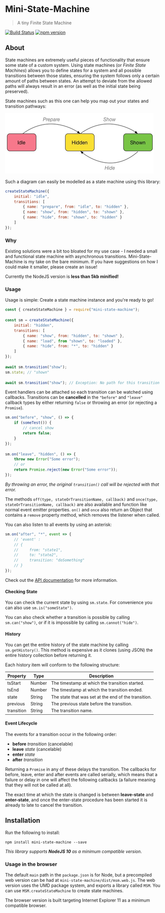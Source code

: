 # Mini-State-Machine
> A tiny Finite State Machine

[![Build Status](https://travis-ci.org/perry-mitchell/mini-state-machine.svg?branch=master)](https://travis-ci.org/perry-mitchell/mini-state-machine) [![npm version](https://badge.fury.io/js/mini-state-machine.svg)](https://www.npmjs.com/package/mini-state-machine)

## About

State machines are extremely useful pieces of functionality that ensure some state of a custom system. Using state machines (or _Finite State Machines_) allows you to define states for a system and all possible transitions between those states, ensuring the system follows only a certain amount of paths between states. An attempt to deviate from the allowed paths will always result in an error (as well as the initial state being preserved).

State machines such as this one can help you map out your states and transition pathways:

![State machine visualisation](mini-state-machine.jpg)

Such a diagram can easily be modelled as a state machine using this library:

```javascript
createStateMachine({
    initial: "idle",
    transitions: [
        { name: "prepare", from: "idle", to: "hidden" },
        { name: "show", from: "hidden", to: "shown" },
        { name: "hide", from: "shown", to: "hidden" }
    ]
});
```

### Why

Existing solutions were a bit too bloated for my use case - I needed a small and functional state machine with asynchronous transitions. Mini-State-Machine is my take on the bare minimum. If you have suggestions on how I could make it smaller, please create an issue!

Currently the NodeJS version is **less than 5kb minified!**

### Usage

Usage is simple: Create a state machine instance and you're ready to go!

```javascript
const { createStateMachine } = require("mini-state-machine");

const sm = createStateMachine({
    initial: "hidden",
    transitions: [
        { name: "show", from: "hidden", to: "shown" },
        { name: "load", from "shown", to: "loaded" },
        { name: "hide", from: "*", to: "hidden" }
    ]
});

await sm.transition("show");
sm.state; // "shown"

await sm.transition("show"); // Exception: No path for this transition
```

Event handlers can be attached so each transition can be watched using callbacks. Transitions can be **cancelled** in the `"before"` and `"leave"` callback types by either returning `false` or throwing an error (or rejecting a `Promise`).

```javascript
sm.on("before", "show", () => {
    if (someTest()) {
        // cancel show
        return false;
    }
});

sm.on("leave", "hidden", () => {
    throw new Error("Some error");
    // or
    return Promise.reject(new Error("Some error"));
});
```

_By throwing an error, the original `transition()` call will be rejected with that error._

The methods `off(type, stateOrTransitionName, callback)` and `once(type, stateOrTransitionName, callback)` are also available and function like normal event emitter properties. `on()` and `once` also return an Object that contains a `remove` property method, which removes the listener when called.

You can also listen to all events by using an asterisk:

```javascript
sm.on("after", "*", event => {
    // 'event' :
    // {
    //     from: "state1",
    //     to: "state2",
    //     transition: "doSomething"
    // }
});
```

Check out the [API documentation](API.md) for more information.

#### Checking State

You can check the current state by using `sm.state`. For convenience you can also use `sm.is("someState")`.

You can also check whether a transition is possible by calling `sm.can("show")`, or if it is impossible by calling `sm.cannot("hide")`.

#### History

You can get the entire history of the state machine by calling `sm.getHistory()`. This method is expensive as it clones (using JSON) the entire history collection before returning it.

Each history item will conform to the following structure:

| Property      | Type          | Description                                |
|---------------|---------------|--------------------------------------------|
| tsStart       | Number        | The timestamp at which the transition started. |
| tsEnd         | Number        | The timestamp at which the transition ended. |
| state         | String        | The state that was set at the end of the transition. |
| previous      | String        | The previous state before the transition.  |
| transition    | String        | The transition name.                       |

#### Event Lifecycle

The events for a transition occur in the following order:

 * **before** _transition_ (cancelable)
 * **leave** _state_ (cancelable)
 * **enter** _state_
 * **after** _transition_

Returning a `Promise` in any of these delays the transition. The callbacks for before, leave, enter and after events are called serially, which means that a failure or delay in one will affect the following callbacks (a failure meaning that they will not be called at all).

The exact time at which the state is changed is between **leave-state** and **enter-state**, and once the enter-state procedure has been started it is already to late to cancel the transition.

## Installation

Run the following to install:

```
npm install mini-state-machine --save
```

_This library supports **NodeJS 10** as a minimum compatible version_.

### Usage in the browser

The default `main` path in the `package.json` is for Node, but a precompiled web version can be had at `mini-state-machine/dist/msm.web.js`. The web version uses the UMD package system, and exports a library called `MSM`. You can use `MSM.createStateMachine` to create state machines.

The browser version is built targeting Internet Explorer 11 as a minimum compatible browser.
